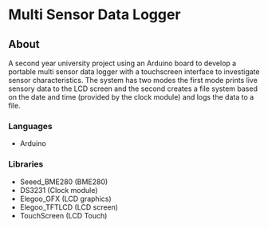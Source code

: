 # Multi Sensor Data Logger 
## About 
A second year university project using an Arduino board to develop a portable multi sensor data logger with a touchscreen interface to investigate sensor characteristics. The system has two modes the first mode prints live sensory data to the LCD screen and the second creates a file system based on the date and time (provided by the clock module) and logs the data to a file.

### Languages 
- Arduino

### Libraries 
- Seeed_BME280 (BME280)
- DS3231 (Clock module)
- Elegoo_GFX (LCD graphics)
- Elegoo_TFTLCD (LCD screen)
- TouchScreen (LCD Touch)
